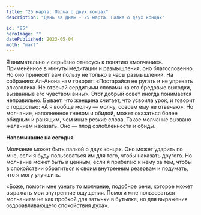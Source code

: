 ```yaml
---
title: "25 марта. Палка о двух концах"
description: "День за Днем - 25 марта. Палка о двух концах"

id: "85"
heroImage: ""
datePublished: 2023-05-04
moth: "mart"
---
```


Я внимательно и серьёзно отнесусь к понятию «молчание». Применённое в минуты
медитации и размышления, оно благословенно. Но оно принесёт вам пользу не
только в часы размышлений. На собраниях Ал-Анона нам говорят: «Постарайся не
ругать и не упрекать алкоголика. Не отвечай сердитыми словами на его бредовые
выходки, вызванные его чувством вины». Этот добрый совет иногда понимается
неправильно. Бывает, что женщина считает, что усвоила урок, и говорит с
гордостью: «А я вообще молчу — молчу, совсем ему не отвечаю». Но молчание,
наполненное гневом и обидой, может оказаться более обидным и ранящим, чем иные
резкие слова. Такое молчание вызвано желанием наказать. Оно — плод
озлобленности и обиды.

**Напоминание на сегодня**

Молчание может быть палкой о двух концах. Оно может ударить по мне, если я
буду пользоваться им для того, чтобы наказать другого. Но молчание может быть
и ценным, если я прибегаю к нему за тем, чтобы в спокойствии обратиться к
своим внутренним резервам и подумать, что я могу улучшить.

«Боже, помоги мне узнать то молчание, подобное речи, которое может выражать
мои внутренние ощущения. Помоги мне пользоваться молчанием не как пробкой для
затычки в бутылке, но для выражения оздоравливающего спокойствия духа».
